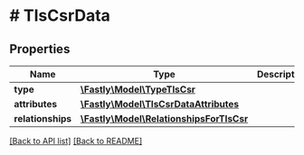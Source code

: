 # # TlsCsrData

## Properties

Name | Type | Description | Notes
------------ | ------------- | ------------- | -------------
**type** | [**\Fastly\Model\TypeTlsCsr**](TypeTlsCsr.md) |  | [optional] 
**attributes** | [**\Fastly\Model\TlsCsrDataAttributes**](TlsCsrDataAttributes.md) |  | [optional] 
**relationships** | [**\Fastly\Model\RelationshipsForTlsCsr**](RelationshipsForTlsCsr.md) |  | [optional] 


[[Back to API list]](../../README.md#endpoints) [[Back to README]](../../README.md)
